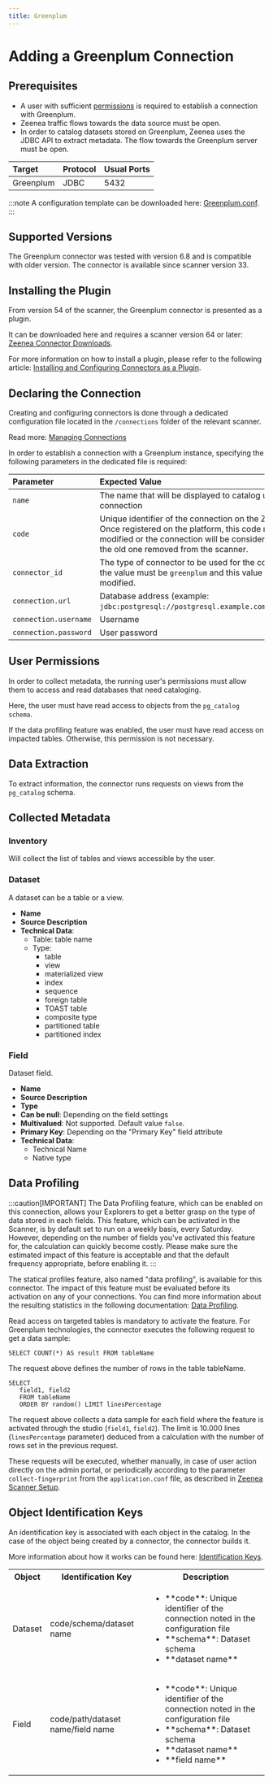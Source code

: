 ```yaml
---
title: Greenplum 
---
```


# Adding a Greenplum  Connection

## Prerequisites

* A user with sufficient [permissions](#user-permissions) is required to establish a connection with Greenplum.
* Zeenea traffic flows towards the data source must be open.
* In order to catalog datasets stored on Greenplum, Zeenea uses the JDBC API to extract metadata. The flow towards the Greenplum server must be open. 

| Target| Protocol | Usual Ports |
| :--- | :--- | :--- |
| Greenplum | JDBC | 5432 |

:::note
A configuration template can be downloaded here: [Greenplum.conf](https://actian.file.force.com/sfc/dist/version/download/?oid=00D300000001XnW&ids=068Nu00000GUgqD&d=%2Fa%2FNu000002lgHB%2FHbG8nqK6P.iKW.bGC0kFb.8zCn3MFgq3YMgk.OMYbAM&asPdf=false).
:::

## Supported Versions

The Greenplum connector was tested with version 6.8 and is compatible with older version. The connector is available since scanner version 33.

## Installing the Plugin

From version 54 of the scanner, the Greenplum connector is presented as a plugin. 

It can be downloaded here and requires a scanner version 64 or later: [Zeenea Connector Downloads](./zeenea-connectors-list).

For more information on how to install a plugin, please refer to the following article: [Installing and Configuring Connectors as a Plugin](./zeenea-connectors-install-as-plugin).

## Declaring the Connection

Creating and configuring connectors is done through a dedicated configuration file located in the `/connections` folder of the relevant scanner.

Read more: [Managing Connections](./zeenea-managing-connections)
 
In order to establish a connection with a Greenplum instance, specifying the following parameters in the dedicated file is required:

| Parameter| Expected Value |
| :--- | :--- |
| `name` | The name that will be displayed to catalog users for this connection | 
| `code` | Unique identifier of the connection on the Zeenea platform. Once registered on the platform, this code must not be modified or the connection will be considered as new and the old one removed from the scanner. | 
| `connector_id` | The type of connector to be used for the connection. Here, the value must be `greenplum` and this value must not be modified. | 
| `connection.url` | Database address (example: `jdbc:postgresql://postgresql.example.com:5432/database`) |
| `connection.username` | Username |
| `connection.password` | User password |

## User Permissions

In order to collect metadata, the running user's permissions must allow them to access and read databases that need cataloging. 

Here, the user must have read access to objects from the `pg_catalog schema`.

If the data profiling feature was enabled, the user must have read access on impacted tables. Otherwise, this permission is not necessary.

## Data Extraction

To extract information, the connector runs requests on views from the `pg_catalog` schema.

## Collected Metadata

### Inventory

Will collect the list of tables and views accessible by the user.  

### Dataset

A dataset can be a table or a view. 

* **Name**
* **Source Description**
* **Technical Data**:
  * Table: table name
  * Type:
    * table
    * view
    * materialized view
    * index
    * sequence
    * foreign table
    * TOAST table
    * composite type
    * partitioned table
    * partitioned index

### Field

Dataset field. 

* **Name**
* **Source Description**
* **Type**
* **Can be null**: Depending on the field settings
* **Multivalued**: Not supported. Default value `false`.
* **Primary Key**: Depending on the "Primary Key" field attribute
* **Technical Data**:
  * Technical Name
  * Native type

## Data Profiling

:::caution[IMPORTANT]
The Data Profiling feature, which can be enabled on this connection, allows your Explorers to get a better grasp on the type of data stored in each fields. This feature, which can be activated in the Scanner, is by default set to run on a weekly basis, every Saturday. However, depending on the number of fields you've activated this feature for, the calculation can quickly become costly. Please make sure the estimated impact of this feature is acceptable and that the default frequency appropriate, before enabling it.
:::

The statical profiles feature, also named "data profiling", is available for this connector. The impact of this feature must be evaluated before its activation on any of your connections. You can find more information about the resulting statistics in the following documentation: [Data Profiling](./zeenea-data-profiling).

Read access on targeted tables is mandatory to activate the feature. For Greenplum technologies, the connector executes the following request to get a data sample: 

`SELECT COUNT(*) AS result FROM tableName`
 
 The request above defines the number of rows in the table tableName.

```
SELECT
   field1, field2
   FROM tableName
   ORDER BY random() LIMIT linesPercentage
``` 
 
The request above collects a data sample for each field where the feature is activated through the studio (`field1`, `field2`). The limit is 10.000 lines (`linesPercentage` parameter) deduced from a calculation with the number of rows set in the previous request.

These requests will be executed, whether manually, in case of user action directly on the admin portal, or periodically according to the parameter `collect-fingerprint` from the `application.conf` file, as described in [Zeenea Scanner Setup](./zeenea-scanner-setup).

## Object Identification Keys

An identification key is associated with each object in the catalog. In the case of the object being created by a connector, the connector builds it.

More information about how it works can be found here: [Identification Keys](./zeenea-identification-keys).

<table>
  <tr><th>Object</th><th>Identification Key</th><th>Description</th></tr>
  <tr>
    <td>Dataset</td>
    <td>code/schema/dataset name</td>
    <td>
      <ul>
        <li>**code**: Unique identifier of the connection noted in the configuration file</li>
        <li>**schema**: Dataset schema</li>
        <li>**dataset name**</li>
      </ul>
    </td>
  </tr>
  <tr>
    <td>Field</td>
    <td>code/path/dataset name/field name</td>
    <td>
      <ul>
        <li>**code**: Unique identifier of the connection noted in the configuration file</li>
        <li>**schema**: Dataset schema</li>
        <li>**dataset name**</li>
        <li>**field name**</li>
      </ul>
    </td>
  </tr>
</table>
